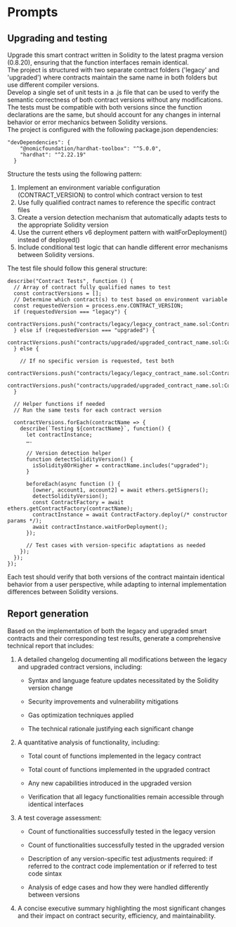 # Prompts

## Upgrading and testing

Upgrade this smart contract written in Solidity to the latest pragma version (0.8.20), ensuring that the function interfaces remain identical.  
The project is structured with two separate contract folders ('legacy' and 'upgraded') where contracts maintain the same name in both folders but use different compiler versions.  
Develop a single set of unit tests in a .js file that can be used to verify the semantic correctness of both contract versions without any modifications.  
The tests must be compatible with both versions since the function declarations are the same, but should account for any changes in internal behavior or error mechanics between Solidity versions.  
The project is configured with the following package.json dependencies:  

```
"devDependencies": { 
    "@nomicfoundation/hardhat-toolbox": "^5.0.0", 
    "hardhat": "^2.22.19" 
  } 
```

Structure the tests using the following pattern:  
1. Implement an environment variable configuration (CONTRACT_VERSION) to control which contract version to test  
2. Use fully qualified contract names to reference the specific contract files  
3. Create a version detection mechanism that automatically adapts tests to the appropriate Solidity version  
4. Use the current ethers v6 deployment pattern with waitForDeployment() instead of deployed()  
5. Include conditional test logic that can handle different error mechanisms between Solidity versions. 

The test file should follow this general structure:  
```
describe("Contract Tests", function () { 
  // Array of contract fully qualified names to test 
  const contractVersions = []; 
  // Determine which contract(s) to test based on environment variable 
  const requestedVersion = process.env.CONTRACT_VERSION; 
  if (requestedVersion === "legacy") { 
    contractVersions.push("contracts/legacy/legacy_contract_name.sol:ContractName"); 
  } else if (requestedVersion === "upgraded") { 
    contractVersions.push("contracts/upgraded/upgraded_contract_name.sol:ContractName"); 
  } else { 

    // If no specific version is requested, test both 
    contractVersions.push("contracts/legacy/legacy_contract_name.sol:ContractName"); 
    contractVersions.push("contracts/upgraded/upgraded_contract_name.sol:ContractName"); 
  } 

  // Helper functions if needed  
  // Run the same tests for each contract version 

  contractVersions.forEach(contractName => { 
    describe(`Testing ${contractName}`, function() { 
      let contractInstance; 
      …. 

      // Version detection helper 
      function detectSolidityVersion() { 
        isSolidity8OrHigher = contractName.includes("upgraded"); 
      } 

      beforeEach(async function () { 
        [owner, account1, account2] = await ethers.getSigners(); 
        detectSolidityVersion(); 
        const ContractFactory = await ethers.getContractFactory(contractName); 
        contractInstance = await ContractFactory.deploy(/* constructor params */); 
        await contractInstance.waitForDeployment(); 
      }); 

      // Test cases with version-specific adaptations as needed 
    }); 
  }); 
}); 
```
Each test should verify that both versions of the contract maintain identical behavior from a user perspective, while adapting to 
internal implementation differences between Solidity versions. 


## Report generation


Based on the implementation of both the legacy and upgraded smart contracts and their corresponding test results, generate a comprehensive technical report that includes:
  

1. A detailed changelog documenting all modifications between the legacy and upgraded contract versions, including: 

   - Syntax and language feature updates necessitated by the Solidity version change 

   - Security improvements and vulnerability mitigations 

   - Gas optimization techniques applied 

   - The technical rationale justifying each significant change 

  

2. A quantitative analysis of functionality, including: 

   - Total count of functions implemented in the legacy contract 

   - Total count of functions implemented in the upgraded contract 

   - Any new capabilities introduced in the upgraded version 

   - Verification that all legacy functionalities remain accessible through identical interfaces 

  

3. A test coverage assessment: 

   - Count of functionalities successfully tested in the legacy version 

   - Count of functionalities successfully tested in the upgraded version 

   - Description of any version-specific test adjustments required: if referred to the contract code implementation or if referred to test code sintax 

   - Analysis of edge cases and how they were handled differently between versions 

  

4. A concise executive summary highlighting the most significant changes and their impact on contract security, efficiency, and maintainability. 

 
